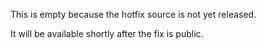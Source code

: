This is empty because the hotfix source is not yet released.

It will be available shortly after the fix is public.
